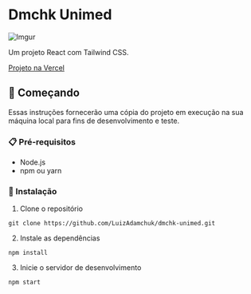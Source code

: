 # Dmchk Unimed

![Imgur](https://media.giphy.com/media/v1.Y2lkPTc5MGI3NjExZTN3MWhmYncyZjU3OWoyNzBnc2xwbng5ZDdhcmdoamh1MnZ0aHExNSZlcD12MV9pbnRlcm5hbF9naWZfYnlfaWQmY3Q9Zw/uFz2O4Kby4moKna5AI/giphy.gif)

Um projeto React com Tailwind CSS.

[Projeto na Vercel](https://dmchk-unimed-3q7o1q1eu-luizadamchuk.vercel.app/)


## 🚀 Começando

Essas instruções fornecerão uma cópia do projeto em execução na sua máquina local para fins de desenvolvimento e teste.

### 📋 Pré-requisitos

- Node.js
- npm ou yarn

### 🔧 Instalação

1. Clone o repositório

`git clone https://github.com/LuizAdamchuk/dmchk-unimed.git`

2. Instale as dependências

`npm install`

3. Inicie o servidor de desenvolvimento

`npm start`
